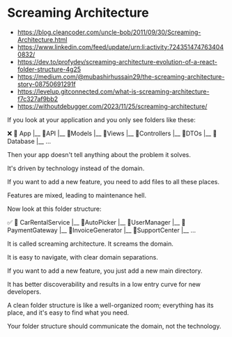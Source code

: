 # Screaming Architecture

- https://blog.cleancoder.com/uncle-bob/2011/09/30/Screaming-Architecture.html
- https://www.linkedin.com/feed/update/urn:li:activity:7243514747634040832/
- https://dev.to/profydev/screaming-architecture-evolution-of-a-react-folder-structure-4g25
- https://medium.com/@mubashirhussain29/the-screaming-architecture-story-08750691291f
- https://levelup.gitconnected.com/what-is-screaming-architecture-f7c327af9bb2
- https://withoutdebugger.com/2023/11/25/screaming-architecture/

If you look at your application and you only see folders like these:

❌
📁 App
|__ 📁API
|__ 📁Models
|__ 📁Views
|__ 📁Controllers
|__ 📁DTOs
|__ 📁Database
|__ ...

Then your app doesn't tell anything about the problem it solves.

It's driven by technology instead of the domain.

If you want to add a new feature, you need to add files to all these places. 

Features are mixed, leading to maintenance hell.

Now look at this folder structure:

✅
📁 CarRentalService
|__ 📁AutoPicker
|__ 📁UserManager
|__ 📁PaymentGateway
|__ 📁InvoiceGenerator
|__ 📁SupportCenter
|__ ...

It is called screaming architecture. It screams the domain.

It is easy to navigate, with clear domain separations.

If you want to add a new feature, you just add a new main directory.

It has better discoverability and results in a low entry curve for new developers.

A clean folder structure is like a well-organized room; everything has its place, and it's easy to find what you need.

Your folder structure should communicate the domain, not the technology.